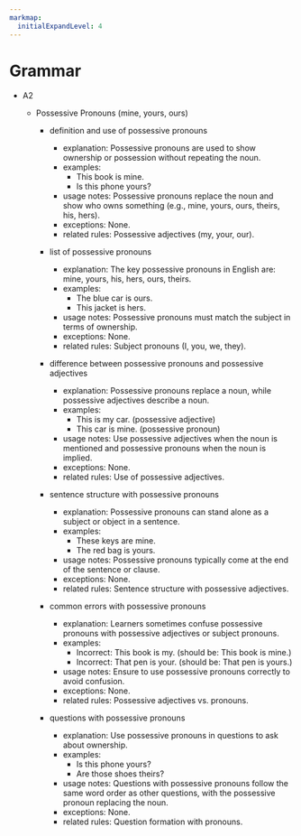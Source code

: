 ```yaml
---
markmap:
  initialExpandLevel: 4
---
```


# Grammar

- A2

  - Possessive Pronouns (mine, yours, ours)

    - definition and use of possessive pronouns

      - explanation: Possessive pronouns are used to show ownership or possession without repeating the noun.
      - examples:
        - This book is mine.
        - Is this phone yours?
      - usage notes: Possessive pronouns replace the noun and show who owns something (e.g., mine, yours, ours, theirs, his, hers).
      - exceptions: None.
      - related rules: Possessive adjectives (my, your, our).

    - list of possessive pronouns

      - explanation: The key possessive pronouns in English are: mine, yours, his, hers, ours, theirs.
      - examples:
        - The blue car is ours.
        - This jacket is hers.
      - usage notes: Possessive pronouns must match the subject in terms of ownership.
      - exceptions: None.
      - related rules: Subject pronouns (I, you, we, they).

    - difference between possessive pronouns and possessive adjectives

      - explanation: Possessive pronouns replace a noun, while possessive adjectives describe a noun.
      - examples:
        - This is my car. (possessive adjective)
        - This car is mine. (possessive pronoun)
      - usage notes: Use possessive adjectives when the noun is mentioned and possessive pronouns when the noun is implied.
      - exceptions: None.
      - related rules: Use of possessive adjectives.

    - sentence structure with possessive pronouns

      - explanation: Possessive pronouns can stand alone as a subject or object in a sentence.
      - examples:
        - These keys are mine.
        - The red bag is yours.
      - usage notes: Possessive pronouns typically come at the end of the sentence or clause.
      - exceptions: None.
      - related rules: Sentence structure with possessive adjectives.

    - common errors with possessive pronouns

      - explanation: Learners sometimes confuse possessive pronouns with possessive adjectives or subject pronouns.
      - examples:
        - Incorrect: This book is my. (should be: This book is mine.)
        - Incorrect: That pen is your. (should be: That pen is yours.)
      - usage notes: Ensure to use possessive pronouns correctly to avoid confusion.
      - exceptions: None.
      - related rules: Possessive adjectives vs. pronouns.

    - questions with possessive pronouns
      - explanation: Use possessive pronouns in questions to ask about ownership.
      - examples:
        - Is this phone yours?
        - Are those shoes theirs?
      - usage notes: Questions with possessive pronouns follow the same word order as other questions, with the possessive pronoun replacing the noun.
      - exceptions: None.
      - related rules: Question formation with pronouns.
